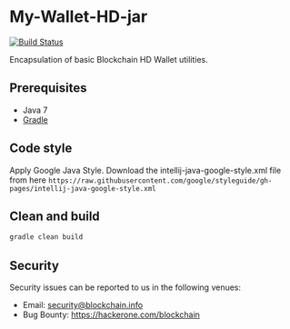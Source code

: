 # My-Wallet-HD-jar

[![Build Status](https://travis-ci.org/blockchain/My-Wallet-V3-jar.svg?branch=master)](https://travis-ci.org/blockchain/My-Wallet-V3-jar)

Encapsulation of basic Blockchain HD Wallet utilities.

## Prerequisites

* Java 7
* [Gradle](https://gradle.org)

## Code style

Apply Google Java Style.
Download the intellij-java-google-style.xml file from here 
`https://raw.githubusercontent.com/google/styleguide/gh-pages/intellij-java-google-style.xml`


## Clean and build

```sh
gradle clean build
```


## Security

Security issues can be reported to us in the following venues:
 * Email: security@blockchain.info
 * Bug Bounty: https://hackerone.com/blockchain
 
